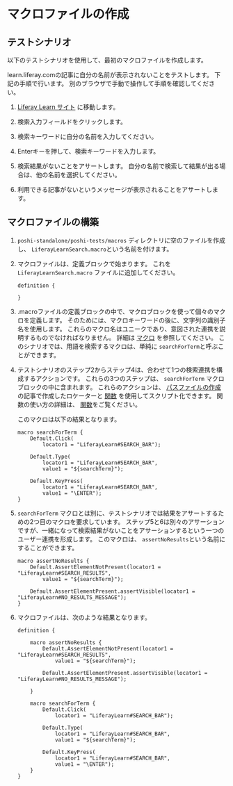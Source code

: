# マクロファイルの作成

## テストシナリオ

以下のテストシナリオを使用して、最初のマクロファイルを作成します。

  learn.liferay.comの記事に自分の名前が表示されないことをテストします。 下記の手順で行います。 別のブラウザで手動で操作して手順を確認してください。

  1. [Liferay Learn サイト](http://learn.liferay.com) に移動します。

  1. 検索入力フィールドをクリックします。

  1. 検索キーワードに自分の名前を入力してください。

  1. Enterキーを押して、検索キーワードを入力します。

  1. 検索結果がないことをアサートします。 自分の名前で検索して結果が出る場合は、他の名前を選択してください。

  1. 利用できる記事がないというメッセージが表示されることをアサートします。

## マクロファイルの構築

1. `poshi-standalone/poshi-tests/macros` ディレクトリに空のファイルを作成し、 `LiferayLearnSearch.macro`という名前を付けます。

1. マクロファイルは、定義ブロックで始まります。 これを `LiferayLearnSearch.macro` ファイルに追加してください。

    ```
    definition {

    }
    ```

1. .macroファイルの定義ブロックの中で、マクロブロックを使って個々のマクロを定義します。 そのためには、マクロキーワードの後に、文字列の識別子名を使用します。 これらのマクロ名はユニークであり、意図された連携を説明するものでなければなりません。 詳細は [マクロ](../poshi-basics/poshi-layers/macros.md) を参照してください。 このシナリオでは、用語を検索するマクロは、単純に `searchForTerm`と呼ぶことができます。

1.  テストシナリオのステップ2からステップ4は、合わせて1つの検索連携を構成するアクションです。 これらの3つのステップは、 `searchForTerm` マクロブロックの中に含まれます。 これらのアクションは、 [パスファイルの作成](./creating-a-path-file.md) の記事で作成したロケーターと [関数](https://github.com/liferay/liferay-portal/tree/master/modules/test/poshi/poshi-runner-resources/src/main/resources/default/testFunctional/functions) を使用してスクリプト化できます。 関数の使い方の詳細は、 [関数](../poshi-basics/poshi-layers/functions.md)をご覧ください。

    このマクロは以下の結果となります。

    ```
    macro searchForTerm {
        Default.Click(
            locator1 = "LiferayLearn#SEARCH_BAR");

        Default.Type(
            locator1 = "LiferayLearn#SEARCH_BAR",
            value1 = "${searchTerm}");

        Default.KeyPress(
            locator1 = "LiferayLearn#SEARCH_BAR",
            value1 = "\ENTER");
    }
    ```

1. `searchForTerm` マクロとは別に、テストシナリオでは結果をアサートするための2つ目のマクロを要求しています。 ステップ5と6は別々のアサーションですが、一緒になって検索結果がないことをアサーションするという一つのユーザー連携を形成します。 このマクロは、 `assertNoResults`という名前にすることができます。

    ```
    macro assertNoResults {
        Default.AssertElementNotPresent(locator1 = "LiferayLearn#SEARCH_RESULTS",
            value1 = "${searchTerm}");

        Default.AssertElementPresent.assertVisible(locator1 = "LiferayLearn#NO_RESULTS_MESSAGE");
    }
    ```

1. マクロファイルは、次のような結果となります。

    ```
    definition {

        macro assertNoResults {
            Default.AssertElementNotPresent(locator1 = "LiferayLearn#SEARCH_RESULTS",
                value1 = "${searchTerm}");

            Default.AssertElementPresent.assertVisible(locator1 = "LiferayLearn#NO_RESULTS_MESSAGE");

        }

        macro searchForTerm {
            Default.Click(
                locator1 = "LiferayLearn#SEARCH_BAR");

            Default.Type(
                locator1 = "LiferayLearn#SEARCH_BAR",
                value1 = "${searchTerm}");

            Default.KeyPress(
                locator1 = "LiferayLearn#SEARCH_BAR",
                value1 = "\ENTER");
        }
    }
    ```
